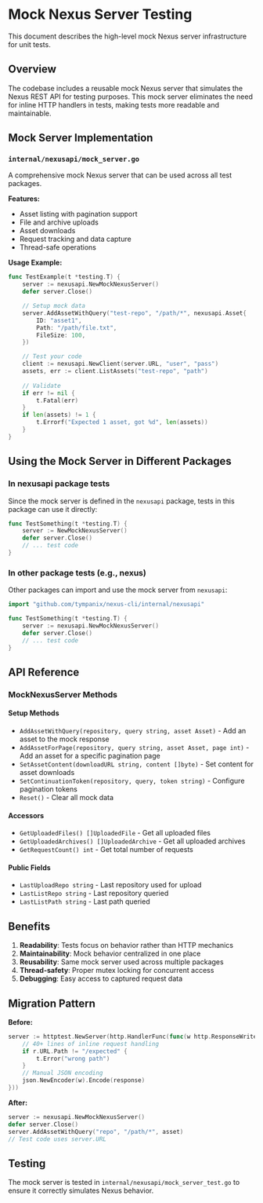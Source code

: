 # Mock Nexus Server Testing

This document describes the high-level mock Nexus server infrastructure for unit tests.

## Overview

The codebase includes a reusable mock Nexus server that simulates the Nexus REST API for testing purposes. This mock server eliminates the need for inline HTTP handlers in tests, making tests more readable and maintainable.

## Mock Server Implementation

### `internal/nexusapi/mock_server.go`

A comprehensive mock Nexus server that can be used across all test packages.

**Features:**
- Asset listing with pagination support
- File and archive uploads
- Asset downloads
- Request tracking and data capture
- Thread-safe operations

**Usage Example:**
```go
func TestExample(t *testing.T) {
    server := nexusapi.NewMockNexusServer()
    defer server.Close()

    // Setup mock data
    server.AddAssetWithQuery("test-repo", "/path/*", nexusapi.Asset{
        ID: "asset1",
        Path: "/path/file.txt",
        FileSize: 100,
    })

    // Test your code
    client := nexusapi.NewClient(server.URL, "user", "pass")
    assets, err := client.ListAssets("test-repo", "path")
    
    // Validate
    if err != nil {
        t.Fatal(err)
    }
    if len(assets) != 1 {
        t.Errorf("Expected 1 asset, got %d", len(assets))
    }
}
```

## Using the Mock Server in Different Packages

### In nexusapi package tests

Since the mock server is defined in the `nexusapi` package, tests in this package can use it directly:

```go
func TestSomething(t *testing.T) {
    server := NewMockNexusServer()
    defer server.Close()
    // ... test code
}
```

### In other package tests (e.g., nexus)

Other packages can import and use the mock server from `nexusapi`:

```go
import "github.com/tympanix/nexus-cli/internal/nexusapi"

func TestSomething(t *testing.T) {
    server := nexusapi.NewMockNexusServer()
    defer server.Close()
    // ... test code
}
```

## API Reference

### MockNexusServer Methods

#### Setup Methods
- `AddAssetWithQuery(repository, query string, asset Asset)` - Add an asset to the mock response
- `AddAssetForPage(repository, query string, asset Asset, page int)` - Add an asset for a specific pagination page
- `SetAssetContent(downloadURL string, content []byte)` - Set content for asset downloads
- `SetContinuationToken(repository, query, token string)` - Configure pagination tokens
- `Reset()` - Clear all mock data

#### Accessors
- `GetUploadedFiles() []UploadedFile` - Get all uploaded files
- `GetUploadedArchives() []UploadedArchive` - Get all uploaded archives
- `GetRequestCount() int` - Get total number of requests

#### Public Fields
- `LastUploadRepo string` - Last repository used for upload
- `LastListRepo string` - Last repository queried
- `LastListPath string` - Last path queried

## Benefits

1. **Readability**: Tests focus on behavior rather than HTTP mechanics
2. **Maintainability**: Mock behavior centralized in one place
3. **Reusability**: Same mock server used across multiple packages
4. **Thread-safety**: Proper mutex locking for concurrent access
5. **Debugging**: Easy access to captured request data

## Migration Pattern

**Before:**
```go
server := httptest.NewServer(http.HandlerFunc(func(w http.ResponseWriter, r *http.Request) {
    // 40+ lines of inline request handling
    if r.URL.Path != "/expected" {
        t.Error("wrong path")
    }
    // Manual JSON encoding
    json.NewEncoder(w).Encode(response)
}))
```

**After:**
```go
server := nexusapi.NewMockNexusServer()
defer server.Close()
server.AddAssetWithQuery("repo", "/path/*", asset)
// Test code uses server.URL
```

## Testing

The mock server is tested in `internal/nexusapi/mock_server_test.go` to ensure it correctly simulates Nexus behavior.
